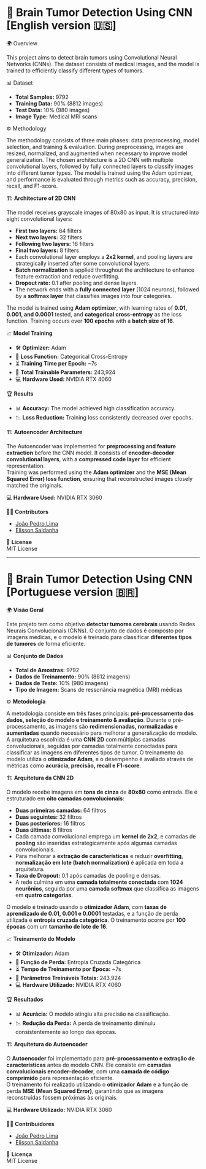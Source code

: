 # 🧠 Brain Tumor Detection Using CNN [English version 🇺🇸]

🌍 Overview

This project aims to detect brain tumors using Convolutional Neural Networks (CNNs). The dataset consists of medical images, and the model is trained to efficiently classify different types of tumors.

📊 Dataset

- **Total Samples:** 9792  
- **Training Data:** 90% (8812 images)  
- **Test Data:** 10% (980 images)  
- **Image Type:** Medical MRI scans  

⚙️ Methodology

The methodology consists of three main phases: data preprocessing, model selection, and training & evaluation. During preprocessing, images are resized, normalized, and augmented when necessary to improve model generalization. The chosen architecture is a 2D CNN with multiple convolutional layers, followed by fully connected layers to classify images into different tumor types. The model is trained using the Adam optimizer, and performance is evaluated through metrics such as accuracy, precision, recall, and F1-score.

🏗️ **Architecture of 2D CNN**

The model receives grayscale images of 80x80 as input. It is structured into eight convolutional layers:  
- **First two layers:** 64 filters  
- **Next two layers:** 32 filters  
- **Following two layers:** 16 filters  
- **Final two layers:** 8 filters  
- Each convolutional layer employs a **2x2 kernel**, and pooling layers are strategically inserted after some convolutional layers.  
- **Batch normalization** is applied throughout the architecture to enhance feature extraction and reduce overfitting.  
- **Dropout rate:** 0.1 after pooling and dense layers.  
- The network ends with a **fully connected layer** (1024 neurons), followed by a **softmax layer** that classifies images into four categories.  

The model is trained using **Adam optimizer**, with learning rates of **0.01, 0.001, and 0.0001** tested, and **categorical cross-entropy** as the loss function. Training occurs over **100 epochs** with a **batch size of 16**.

📈 **Model Training**

- 🛠️ **Optimizer:** Adam  
- 🎯 **Loss Function:** Categorical Cross-Entropy  
- ⏳ **Training Time per Epoch:** ~7s  
- 🧮 **Total Trainable Parameters:** 243,924  
- 💻 **Hardware Used:** NVIDIA RTX 4060  

🏆 **Results**

- 📊 **Accuracy:** The model achieved high classification accuracy.  
- 📉 **Loss Reduction:** Training loss consistently decreased over epochs.  

🏗️ **Autoencoder Architecture**

The Autoencoder was implemented for **preprocessing and feature extraction** before the CNN model. It consists of **encoder-decoder convolutional layers**, with a **compressed code layer** for efficient representation.  
Training was performed using the **Adam optimizer** and the **MSE (Mean Squared Error) loss function**, ensuring that reconstructed images closely matched the originals.  

💻 **Hardware Used:** NVIDIA RTX 3060  

👨‍💻 **Contributors**  
- [João Pedro Lima](https://github.com/joaopedrolima)  
- [Elisson Saldanha](https://github.com/elissonsaldanha)  

📜 **License**  
MIT License  

---

# 🧠 Brain Tumor Detection Using CNN [Portuguese version 🇧🇷]

🌍 **Visão Geral**  

Este projeto tem como objetivo **detectar tumores cerebrais** usando Redes Neurais Convolucionais (CNNs). O conjunto de dados é composto por imagens médicas, e o modelo é treinado para classificar **diferentes tipos de tumores** de forma eficiente.  

📊 **Conjunto de Dados**  

- **Total de Amostras:** 9792  
- **Dados de Treinamento:** 90% (8812 imagens)  
- **Dados de Teste:** 10% (980 imagens)  
- **Tipo de Imagem:** Scans de ressonância magnética (MRI) médicas  

⚙️ **Metodologia**  

A metodologia consiste em três fases principais: **pré-processamento dos dados, seleção do modelo e treinamento & avaliação**. Durante o pré-processamento, as imagens são **redimensionadas, normalizadas e aumentadas** quando necessário para melhorar a generalização do modelo. A arquitetura escolhida é uma **CNN 2D** com múltiplas camadas convolucionais, seguidas por camadas totalmente conectadas para classificar as imagens em diferentes tipos de tumor. O treinamento do modelo utiliza o **otimizador Adam**, e o desempenho é avaliado através de métricas como **acurácia, precisão, recall e F1-score**.  

🏗️ **Arquitetura da CNN 2D**  

O modelo recebe imagens em **tons de cinza** de **80x80** como entrada. Ele é estruturado em **oito camadas convolucionais**:  
- **Duas primeiras camadas:** 64 filtros  
- **Duas seguintes:** 32 filtros  
- **Duas posteriores:** 16 filtros  
- **Duas últimas:** 8 filtros  
- Cada camada convolucional emprega um **kernel de 2x2**, e camadas de **pooling** são inseridas estrategicamente após algumas camadas convolucionais.  
- Para melhorar a **extração de características** e reduzir **overfitting**, **normalização em lote (batch normalization)** é aplicada em toda a arquitetura.  
- **Taxa de Dropout:** 0.1 após camadas de pooling e densas.  
- A rede culmina em uma **camada totalmente conectada** com **1024 neurônios**, seguida por uma **camada softmax** que classifica as imagens em **quatro categorias**.  

O modelo é treinado usando o **otimizador Adam**, com **taxas de aprendizado de 0.01, 0.001 e 0.0001** testadas, e a função de perda utilizada é **entropia cruzada categórica**. O treinamento ocorre por **100 épocas** com um **tamanho de lote de 16**.  

📈 **Treinamento do Modelo**  

- 🛠️ **Otimizador:** Adam  
- 🎯 **Função de Perda:** Entropia Cruzada Categórica  
- ⏳ **Tempo de Treinamento por Época:** ~7s  
- 🧮 **Parâmetros Treináveis Totais:** 243,924  
- 💻 **Hardware Utilizado:** NVIDIA RTX 4060  

🏆 **Resultados**  

- 📊 **Acurácia:** O modelo atingiu alta precisão na classificação.  
- 📉 **Redução da Perda:** A perda de treinamento diminuiu consistentemente ao longo das épocas.  

🏗️ **Arquitetura do Autoencoder**  

O **Autoencoder** foi implementado para **pré-processamento e extração de características** antes do modelo CNN. Ele consiste em **camadas convolucionais encoder-decoder**, com uma **camada de código comprimido** para representação eficiente.  
O treinamento foi realizado utilizando o **otimizador Adam** e a função de perda **MSE (Mean Squared Error)**, garantindo que as imagens reconstruídas fossem próximas às originais.  

💻 **Hardware Utilizado:** NVIDIA RTX 3060  

👨‍💻 **Contribuidores**  
- [João Pedro Lima](https://github.com/joaopedrolima)  
- [Elisson Saldanha](https://github.com/elissonsaldanha)  

📜 **Licença**  
MIT License  
